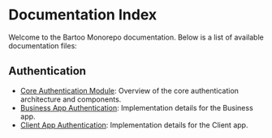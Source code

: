 # Documentation Index

Welcome to the Bartoo Monorepo documentation. Below is a list of available documentation files:

## Authentication
- [Core Authentication Module](./auth/core_auth.md): Overview of the core authentication architecture and components.
- [Business App Authentication](./auth/business_auth.md): Implementation details for the Business app.
- [Client App Authentication](./auth/client_auth.md): Implementation details for the Client app.